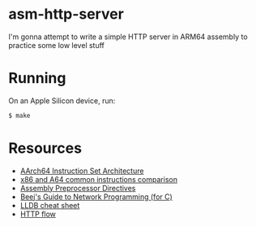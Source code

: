 # asm-http-server
I'm gonna attempt to write a simple HTTP server in ARM64 assembly to practice some low level stuff

# Running
On an Apple Silicon device, run:

```sh
$ make
```

# Resources

- [AArch64 Instruction Set Architecture](https://developer.arm.com/documentation/102374/0100/?lang=en)
- [x86 and A64 common instructions comparison](https://modexp.wordpress.com/2018/10/30/arm64-assembly/#x86table)
- [Assembly Preprocessor Directives](https://modexp.wordpress.com/2018/10/30/arm64-assembly/#directives)
- [Beej's Guide to Network Programming (for C)](https://beej.us/guide/bgnet/html/index.html)
- [LLDB cheat sheet](https://www.nesono.com/sites/default/files/lldb%20cheat%20sheet.pdf)
- [HTTP flow](https://developer.mozilla.org/en-US/docs/Web/HTTP/Overview#http_flow)

